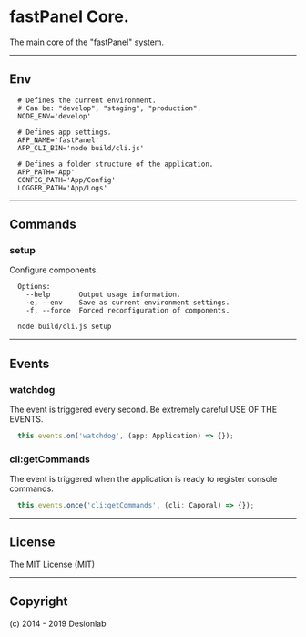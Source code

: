 # fastPanel Core.
The main core of the "fastPanel" system.

---

## Env

```
  # Defines the current environment.
  # Can be: "develop", "staging", "production".
  NODE_ENV='develop'

  # Defines app settings.
  APP_NAME='fastPanel'
  APP_CLI_BIN='node build/cli.js'

  # Defines a folder structure of the application.
  APP_PATH='App'
  CONFIG_PATH='App/Config'
  LOGGER_PATH='App/Logs'
```

---

## Commands

### setup

Configure components.

```
  Options:
    --help       Output usage information.
    -e, --env    Save as current environment settings.
    -f, --force  Forced reconfiguration of components.
```

``` bash
  node build/cli.js setup
```

---

## Events

### watchdog

The event is triggered every second. Be extremely careful USE OF THE EVENTS.

``` typescript
  this.events.on('watchdog', (app: Application) => {});
```

### cli:getCommands

The event is triggered when the application is ready to register console commands.

``` typescript
  this.events.once('cli:getCommands', (cli: Caporal) => {});
```

---

## License
The MIT License (MIT)

---

## Copyright
(c) 2014 - 2019 Desionlab
